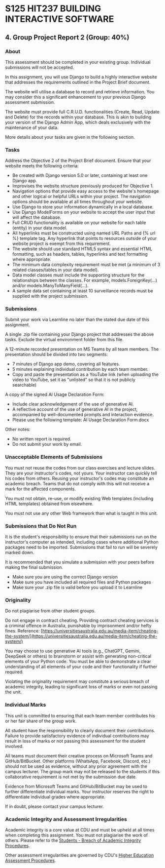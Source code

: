 # S125 HIT237 BUILDING INTERACTIVE SOFTWARE

## 4. Group Project Report 2 (Group: 40%)

### About

This assessment should be completed in your existing group. Individual submissions will not be accepted.

In this assignment, you will use Django to build a highly interactive website that addresses the requirements outlined in the Project Brief document.

The website will utilise a database to record and retrieve information. You may consider this a significant enhancement to your previous Django assessment submission.

The website must provide full C.R.U.D. functionalities (Create, Read, Update and Delete) for the records within your database. This is akin to building your version of the Django Admin App, which deals exclusively with the maintenance of your data.

More details about your tasks are given in the following section.

### Tasks

Address the Objective 2 of the Project Brief document. Ensure that your website meets the following criteria:

* Be created with Django version 5.0 or later, containing at least one Django app.
* Improvises the website structure previously produced for Objective 1.
* Navigation options that provide easy access to the website's homepage and other logical or helpful URLs within your project. The navigation options should be available at all times throughout your website.
* Use Django to store your information dynamically in a local database.
* Use Django ModelForms on your website to accept the user input that will affect the database.
* Full CRUD functionality is available on your website for each table (entity) in your data model.
* All hyperlinks must be constructed using named URL Paths and {% url %} template tag. Any hyperlink that points to resources outside of your website project is exempt from this requirement.
* The website should use standard HTML5 syntax and essential HTML formatting, such as headers, tables, hyperlinks and text formatting where appropriate.
* The minimum data complexity requirement must be met (a minimum of 3 related classes/tables in your data model).
* Data model classes must include the supporting structure for the relationships between the classes. For example, models.ForeignKey(…) and/or models.ManyToManyField(…).
* A sample data set containing at least 10 surveillance records must be supplied with the project submission.

### Submissions

Submit your work via Learnline no later than the stated due date of this assignment.

A single .zip file containing your Django project that addresses the above tasks. Exclude the virtual environment folder from this file.

A 12-minute recorded presentation on MS Teams by all team members. The presentation should be divided into two segments:
* 7 minutes of Django app demo, covering all features.
* 5 minutes explaining individual contribution by each team member.
* Copy and paste the presentation as a YouTube link (when uploading the video to YouTube, set it as "unlisted" so that it is not publicly searchable)

A copy of the signed AI Usage Declaration Form:
* Include clear acknowledgement of the use of generative AI.
* A reflective account of the use of generative AI in the project, accompanied by well-documented prompts and interaction evidence.
* Please use the following template: AI Usage Declaration Form.docx

Other notes:
* No written report is required.
* Do not submit your work by email.

### Unacceptable Elements of Submissions

You must not reuse the codes from our class exercises and lecture slides. They are your instructor's codes, not yours. Your instructor can quickly tell his codes from others. Reusing your instructor's codes may constitute an academic breach. Teams that do not comply with this will not receive a mark for the affected components.

You must not obtain, re-use, or modify existing Web templates (including HTML templates) obtained from elsewhere.

You must not use any other Web framework than what is taught in this unit.

### Submissions that Do Not Run

It is the student's responsibility to ensure that their submissions run on the instructor's computer as intended, including cases where additional Python packages need to be imported. Submissions that fail to run will be severely marked down.

It is recommended that you simulate a submission with your peers before making the final submission.
* Make sure you are using the correct Django version
* Make sure you have included all required files and Python packages
* Make sure your .zip file is valid before you upload it to Learnline

### Originality

Do not plagiarise from other student groups.

Do not engage in contract cheating. Providing contract cheating services is a criminal offence in Australia, punishable by imprisonment and/or hefty fines. Reference: [https://universitiesaustralia.edu.au/media-item/cheating-the-system/](https://universitiesaustralia.edu.au/media-item/cheating-the-system/)

You may choose to use generative AI tools (e.g., ChatGPT, Gemini, DeepSeek or others) to brainstorm or assist with generating non-critical elements of your Python code. You must be able to demonstrate a clear understanding of all elements of your code and their functionality if further required.

Violating the originality requirement may constitute a serious breach of academic integrity, leading to significant loss of marks or even not passing the unit.

### Individual Marks

This unit is committed to ensuring that each team member contributes his or her fair share of the group work.

All student have the responsibility to clearly document their contributions. Failure to provide satisfactory evidence of individual contributions may result in loss of marks or not passing this assessment for the student involved.

All teams must document their creative process on Microsoft Teams and GitHub/BitBucket. Other platforms (WhatsApp, Facebook, Discord, etc.) should not be used as evidence, without any prior agreement with the campus lecturer. The group mark may not be released to the students if this collaborative requirement is not met by the submission due date.

Evidence from Microsoft Teams and GitHub/BitBucket may be used to further differentiate individual marks. Your instructor reserves the right to differentiate individual grades where appropriate.

If in doubt, please contact your campus lecturer.

### Academic Integrity and Assessment Irregularities

Academic integrity is a core value at CDU and must be upheld at all times when completing this assignment. You must not plagiarise the work of others. Please refer to the [Students - Breach of Academic Integrity Procedures](https://policies.cdu.edu.au/view-current.php?id=50).

Other assessment irregularities are governed by CDU's [Higher Education Assessment Procedures](https://policies.cdu.edu.au/view-current.php?id=177).